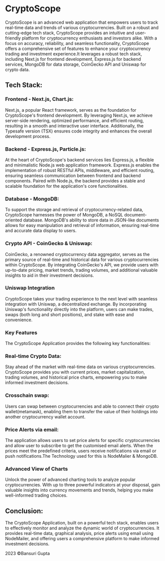 # CryptoScope
CryptoScope is an advanced web application that empowers users to track real-time data and trends of various cryptocurrencies. Built on a robust and cutting-edge tech stack, CryptoScope provides an intuitive and user-friendly platform for cryptocurrency enthusiasts and investors alike. With a focus on accuracy, reliability, and seamless functionality, CryptoScope offers a comprehensive set of features to enhance your cryptocurrency trading and investment experience.It leverages a robust tech stack, including Next.js for frontend development, Express.js for backend services, MongoDB for data storage, CoinGecko API and Uniswap for crypto data.

## Tech Stack:

###  Frontend - Next.js, Chart.js:
Next.js, a popular React framework, serves as the foundation for CryptoScope's frontend development. By leveraging Next.js, we achieve server-side rendering, optimized performance, and efficient routing, resulting in a smooth and interactive user interface. Additionally, the Typesafe version (TSX) ensures code integrity and enhances the overall development process.


### Backend - Express.js, Particle.js:
At the heart of CryptoScope's backend services lies Express.js, a flexible and minimalistic Node.js web application framework. Express.js enables the implementation of robust RESTful APIs, middleware, and efficient routing, ensuring seamless communication between frontend and backend components. Paired with Node.js, the backend provides a stable and scalable foundation for the application's core functionalities.

### Database - MongoDB:
To support the storage and retrieval of cryptocurrency-related data, CryptoScope harnesses the power of MongoDB, a NoSQL document-oriented database. MongoDB's ability to store data in JSON-like documents allows for easy manipulation and retrieval of information, ensuring real-time and accurate data display to users.

### Crypto API - CoinGecko & Uniswap:
CoinGecko, a renowned cryptocurrency data aggregator, serves as the primary source of real-time and historical data for various cryptocurrencies within CryptoScope. By integrating CoinGecko's API, we provide users with up-to-date pricing, market trends, trading volumes, and additional valuable insights to aid in their investment decisions.

### Uniswap Integration
CryptoScope takes your trading experience to the next level with seamless integration with Uniswap, a decentralized exchange. By incorporating Uniswap's functionality directly into the platform, users can make trades, swaps (both long and short positions), and stake with ease and convenience.

### Key Features 
The CryptoScope Application provides the following key functionalities:

### Real-time Crypto Data:
Stay ahead of the market with real-time data on various cryptocurrencies. CryptoScope provides you with current prices, market capitalization, trading volumes, and historical price charts, empowering you to make informed investment decisions.

### Crosschain swap: 
Users can swap between cryptocurrencies and able to connect their crypto wallet(metamask), enabling them to transfer the value of their holdings into another cryptocurrency wallet account.

### Price Alerts via email:
The application allows users to set price alerts for specific cryptocurrencies and allow user to subscribe to get the customised email alerts. When the prices meet the predefined criteria, users receive notifications via email or push notifications.The Technology used for this is NodeMalier & MongoDB.

### Advanced View of Charts 
Unlock the power of advanced charting tools to analyze popular cryptocurrencies. With up to three powerful indicators at your disposal, gain valuable insights into currency movements and trends, helping you make well-informed trading choices.

## Conclusion:
The CryptoScope Application, built on a powerful tech stack, enables users to effectively monitor and analyze the dynamic world of cryptocurrencies. It provides real-time data, graphical analysis, price alerts using email using NodeMailer, and offering users a comprehensive platform to make informed investment decisions.


2023 ©Bansuri Gupta
